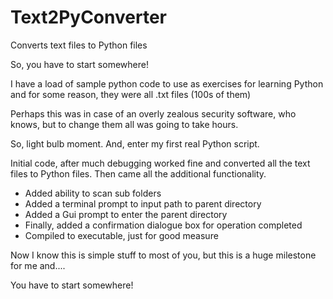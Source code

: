 # Text2PyConverter
Converts text files to Python files

So, you have to start somewhere! 

I have a load of sample python code to use as exercises for learning Python and for some reason, they were all .txt files (100s of them)

Perhaps this was in case of an overly zealous security software, who knows, but to change them all was going to take hours. 

So, light bulb moment. And, enter my first real Python script.

Initial code, after much debugging worked fine and converted all the text files to Python files. Then came all the additional functionality.

- Added ability to scan sub folders
- Added a terminal prompt to input path to parent directory
- Added a Gui prompt to enter the parent directory
- Finally, added a confirmation dialogue box for operation completed
- Compiled to executable, just for good measure

Now I know this is simple stuff to most of you, but this is a huge milestone for me and....

You have to start somewhere!



